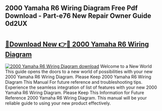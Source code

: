 ## 2000 Yamaha R6 Wiring Diagram Free Pdf Download - Part-e76 New Repair Owner Guide 0d2UX

# <h2><a href="http://dflc0hc.blite.top/?on=2000+Yamaha+R6+Wiring+Diagram">🔗Download New 👉🔴 2000 Yamaha R6 Wiring Diagram</a></h2>

[![2000 Yamaha R6 Wiring Diagram download](https://i.imgur.com/lujVjoI.png)](http://dflc0hc.blite.top/?on=2000+Yamaha+R6+Wiring+Diagram)
Welcome to a New World This guide opens the doors to a new world of possibilities with your new 2000 Yamaha R6 Wiring Diagram. Please Keep 2000 Yamaha R6 Wiring Diagram This Manual For future reference and troubleshooting tips. Experience the seamless integration of list of features with your new 2000 Yamaha R6 Wiring Diagram. Please Keep This Information for Future Reference 2000 Yamaha R6 Wiring Diagram. This manual will be your reliable guide to using your new product effectively.
